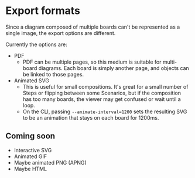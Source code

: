 # Export formats

Since a diagram composed of multiple boards can't be represented as a single image, the
export options are different.

Currently the options are:
- PDF
  - PDF can be multiple pages, so this medium is suitable for multi-board diagrams.
    Each board is simply another page, and objects can be linked to those pages.
- Animated SVG
  - This is useful for small compositions. It's great for a small number of Steps or
    flipping between some Scenarios, but if the composition has too many boards, the
    viewer may get confused or wait until a loop.
  - On the CLI, passing `--animate-interval=1200` sets the resulting SVG to be an
    animation that stays on each board for 1200ms.

## Coming soon

- Interactive SVG
- Animated GIF
- Maybe animated PNG (APNG)
- Maybe HTML
